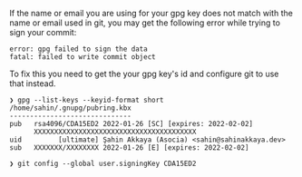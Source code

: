 If the name or email you are using for your gpg key does not match with the name or email used in git, you may get the following error while trying to sign your commit:
```
error: gpg failed to sign the data
fatal: failed to write commit object
```

To fix this you need to get the your gpg key's id and configure git to use that instead.
```
❯ gpg --list-keys --keyid-format short
/home/sahin/.gnupg/pubring.kbx
------------------------------
pub   rsa4096/CDA15ED2 2022-01-26 [SC] [expires: 2022-02-02]
      XXXXXXXXXXXXXXXXXXXXXXXXXXXXXXXXXXXXXXXX
uid         [ultimate] Şahin Akkaya (Asocia) <sahin@sahinakkaya.dev>
sub   XXXXXXX/XXXXXXXX 2022-01-26 [E] [expires: 2022-02-02]

❯ git config --global user.signingKey CDA15ED2
```



